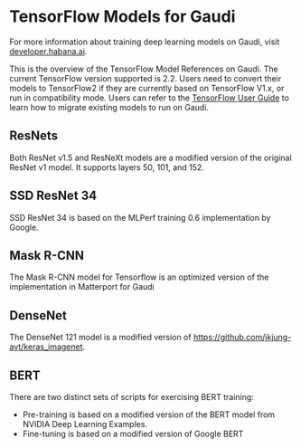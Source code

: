 # TensorFlow Models for Gaudi

For more information about training deep learning models on Gaudi, visit [developer.habana.ai](https://developer.habana.ai/resources/).

This is the overview of the TensorFlow Model References on Gaudi. The current TensorFlow version supported is 2.2. Users need to convert their models to TensorFlow2 if they are currently based on TensorFlow V1.x, or run in compatibility mode.  Users can refer to the [TensorFlow User Guide](https://docs.habana.ai/en/latest/Tensorflow_User_Guide/Tensorflow_User_Guide.html) to learn how to migrate existing models to run on Gaudi.

## ResNets
Both ResNet v1.5 and ResNeXt models are a modified version of the original
ResNet v1 model. It supports layers 50, 101, and 152.

## SSD ResNet 34
SSD ResNet 34 is based on the MLPerf training 0.6 implementation by Google.

## Mask R-CNN
The Mask R-CNN model for Tensorflow is an optimized version of the
implementation in Matterport for Gaudi

## DenseNet
The DenseNet 121 model is a modified version of https://github.com/jkjung-avt/keras_imagenet.

## BERT
There are two distinct sets of scripts for exercising BERT training:
* Pre-training is based on a modified version of the BERT model from NVIDIA Deep Learning Examples.
* Fine-tuning is based on a modified version of Google BERT
